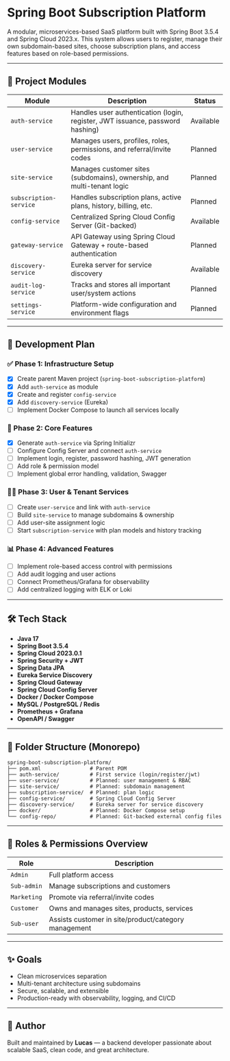 # Spring Boot Subscription Platform

A modular, microservices-based SaaS platform built with Spring Boot 3.5.4 and Spring Cloud 2023.x. This system allows users to register, manage their own subdomain-based sites, choose subscription plans, and access features based on role-based permissions.

---

## 🧱 Project Modules

| Module             | Description | Status |
|--------------------|-------------|--------|
| `auth-service`     | Handles user authentication (login, register, JWT issuance, password hashing) | Available |
| `user-service`     | Manages users, profiles, roles, permissions, and referral/invite codes | Planned |
| `site-service`     | Manages customer sites (subdomains), ownership, and multi-tenant logic | Planned |
| `subscription-service` | Handles subscription plans, active plans, history, billing, etc. | Planned |
| `config-service`   | Centralized Spring Cloud Config Server (Git-backed) | Available |
| `gateway-service`  | API Gateway using Spring Cloud Gateway + route-based authentication | Planned |
| `discovery-service`| Eureka server for service discovery | Available |
| `audit-log-service`| Tracks and stores all important user/system actions | Planned |
| `settings-service` | Platform-wide configuration and environment flags | Planned |

---

## 🚀 Development Plan

### ✅ Phase 1: Infrastructure Setup
- [x] Create parent Maven project (`spring-boot-subscription-platform`)
- [x] Add `auth-service` as module
- [x] Create and register `config-service`
- [x] Add `discovery-service` (Eureka)
- [ ] Implement Docker Compose to launch all services locally

### 🧩 Phase 2: Core Features
- [x] Generate `auth-service` via Spring Initializr
- [ ] Configure Config Server and connect `auth-service`
- [ ] Implement login, register, password hashing, JWT generation
- [ ] Add role & permission model
- [ ] Implement global error handling, validation, Swagger

### 🧑‍💼 Phase 3: User & Tenant Services
- [ ] Create `user-service` and link with `auth-service`
- [ ] Build `site-service` to manage subdomains & ownership
- [ ] Add user-site assignment logic
- [ ] Start `subscription-service` with plan models and history tracking

### 📊 Phase 4: Advanced Features
- [ ] Implement role-based access control with permissions
- [ ] Add audit logging and user actions
- [ ] Connect Prometheus/Grafana for observability
- [ ] Add centralized logging with ELK or Loki

---

## 🛠️ Tech Stack

- **Java 17**
- **Spring Boot 3.5.4**
- **Spring Cloud 2023.0.1**
- **Spring Security + JWT**
- **Spring Data JPA**
- **Eureka Service Discovery**
- **Spring Cloud Gateway**
- **Spring Cloud Config Server**
- **Docker / Docker Compose**
- **MySQL / PostgreSQL / Redis**
- **Prometheus + Grafana**
- **OpenAPI / Swagger**

---

## 📂 Folder Structure (Monorepo)

```azure
spring-boot-subscription-platform/
├── pom.xml                # Parent POM
├── auth-service/          # First service (login/register/jwt)
├── user-service/          # Planned: user management & RBAC
├── site-service/          # Planned: subdomain management
├── subscription-service/  # Planned: plan logic
├── config-service/        # Spring Cloud Config Server
├── discovery-service/     # Eureka server for service discovery
├── docker/                # Planned: Docker Compose setup
└── config-repo/           # Planned: Git-backed external config files
```


---

## 🔐 Roles & Permissions Overview

| Role         | Description |
|--------------|-------------|
| `Admin`      | Full platform access |
| `Sub-admin`  | Manage subscriptions and customers |
| `Marketing`  | Promote via referral/invite codes |
| `Customer`   | Owns and manages sites, products, services |
| `Sub-user`   | Assists customer in site/product/category management |

---

## ✨ Goals

- Clean microservices separation
- Multi-tenant architecture using subdomains
- Secure, scalable, and extensible
- Production-ready with observability, logging, and CI/CD

---

## 🧠 Author

Built and maintained by **Lucas** — a backend developer passionate about scalable SaaS, clean code, and great architecture.

